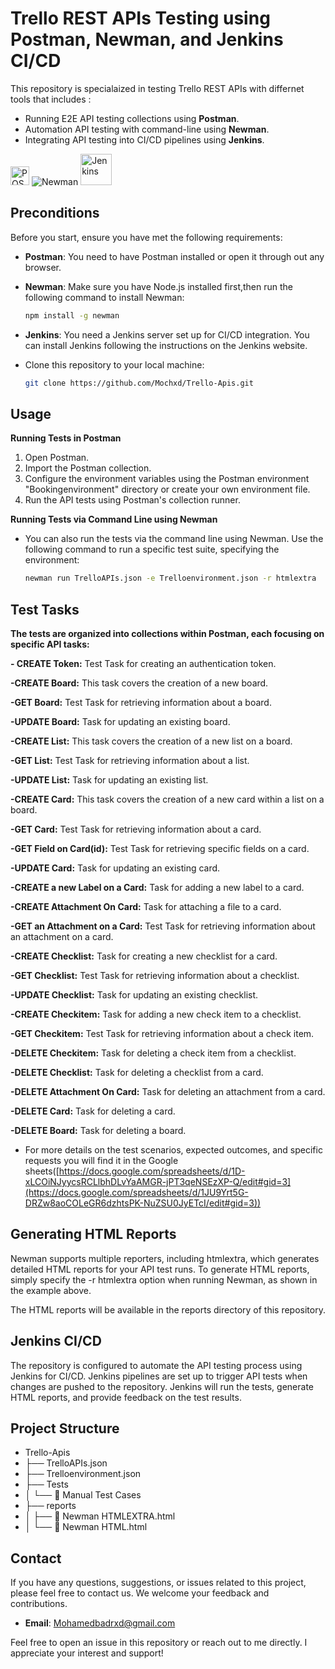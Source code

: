 # Trello REST APIs Testing using Postman, Newman, and Jenkins CI/CD

This repository is specialaized in testing Trello REST APIs with differnet tools that includes : 
- Running E2E API testing collections using **Postman**. 
- Automation API testing with command-line using **Newman**.
- Integrating API testing into CI/CD pipelines using **Jenkins**.

<a href="https://www.postman.com/"><img src="https://user-images.githubusercontent.com/25181517/192109061-e138ca71-337c-4019-8d42-4792fdaa7128.png" title="POSTMAN" alt="POSTMAN" width="30" height="30"/></a> ![Newman](https://img.shields.io/badge/Newman-Command_Line-brightgreen) <a href="https://www.jenkins.io"><img src="https://user-images.githubusercontent.com/25181517/179090274-733373ef-3b59-4f28-9ecb-244bea700932.png" title="Jenkins" alt="Jenkins" width="50" height="50"/></a>


## Preconditions
Before you start, ensure you have met the following requirements:

- **Postman**: You need to have Postman installed or open it through out any browser.

- **Newman**: Make sure you have Node.js installed first,then run the following command to install Newman:

  ```bash
  npm install -g newman

- **Jenkins**: You need a Jenkins server set up for CI/CD integration. You can install Jenkins following the instructions on the Jenkins website.

- Clone this repository to your local machine:

  ```bash
  git clone https://github.com/Mochxd/Trello-Apis.git

## Usage

**Running Tests in Postman**
1. Open Postman.
2. Import the Postman collection.
3. Configure the environment variables using the Postman environment "Bookingenvironment" directory or create your own environment file.
4. Run the API tests using Postman's collection runner.

**Running Tests via Command Line using Newman**

- You can also run the tests via the command line using Newman. Use the following command to run a specific test suite, specifying the environment:
  
  ```bash
  newman run TrelloAPIs.json -e Trelloenvironment.json -r htmlextra

## Test Tasks
**The tests are organized into collections within Postman, each focusing on specific API tasks:**

**- CREATE Token:** Test Task for creating an authentication token.

**-CREATE Board:** This task covers the creation of a new board.

**-GET Board:** Test Task for retrieving information about a board.

**-UPDATE Board:** Task for updating an existing board.

**-CREATE List:** This task covers the creation of a new list on a board.

**-GET List:** Test Task for retrieving information about a list.

**-UPDATE List:** Task for updating an existing list.

**-CREATE Card:** This task covers the creation of a new card within a list on a board.

**-GET Card:** Test Task for retrieving information about a card.

**-GET Field on Card(id):** Test Task for retrieving specific fields on a card.

**-UPDATE Card:** Task for updating an existing card.

**-CREATE a new Label on a Card:** Task for adding a new label to a card.

**-CREATE Attachment On Card:** Task for attaching a file to a card.

**-GET an Attachment on a Card:** Test Task for retrieving information about an attachment on a card.

**-CREATE Checklist:** Task for creating a new checklist for a card.

**-GET Checklist:** Test Task for retrieving information about a checklist.

**-UPDATE Checklist:** Task for updating an existing checklist.

**-CREATE Checkitem:** Task for adding a new check item to a checklist.

**-GET Checkitem:** Test Task for retrieving information about a check item.

**-DELETE Checkitem:** Task for deleting a check item from a checklist.

**-DELETE Checklist:** Task for deleting a checklist from a card.

**-DELETE Attachment On Card:** Task for deleting an attachment from a card.

**-DELETE Card:** Task for deleting a card.

**-DELETE Board:** Task for deleting a board.

- For more details on the test scenarios, expected outcomes, and specific requests you will find it in the Google sheets([https://docs.google.com/spreadsheets/d/1D-xLCOiNJyycsRCLlbhDLvYaAMGR-jPT3qeNSEzXP-Q/edit#gid=3](https://docs.google.com/spreadsheets/d/1JU9Yrt5G-DRZw8aoCOLeGR6dzhtsPK-NuZSU0JyETcI/edit#gid=3))

## Generating HTML Reports
Newman supports multiple reporters, including htmlextra, which generates detailed HTML reports for your API test runs. To generate HTML reports, simply specify the -r htmlextra option when running Newman, as shown in the example above.

The HTML reports will be available in the reports directory of this repository.

## Jenkins CI/CD
The repository is configured to automate the API testing process using Jenkins for CI/CD. Jenkins pipelines are set up to trigger API tests when changes are pushed to the repository. Jenkins will run the tests, generate HTML reports, and provide feedback on the test results.

## Project Structure

- Trello-Apis
- ├──  TrelloAPIs.json
- ├──  Trelloenvironment.json 
- ├──  Tests
- │   └── 📜 Manual Test Cases
- ├──  reports
- │   ├── 📜 Newman HTMLEXTRA.html
- │   └── 📜 Newman HTML.html

## Contact

If you have any questions, suggestions, or issues related to this project, please feel free to contact us. We welcome your feedback and contributions.
- **Email**: Mohamedbadrxd@gmail.com

Feel free to open an issue in this repository or reach out to me directly. I appreciate your interest and support!
